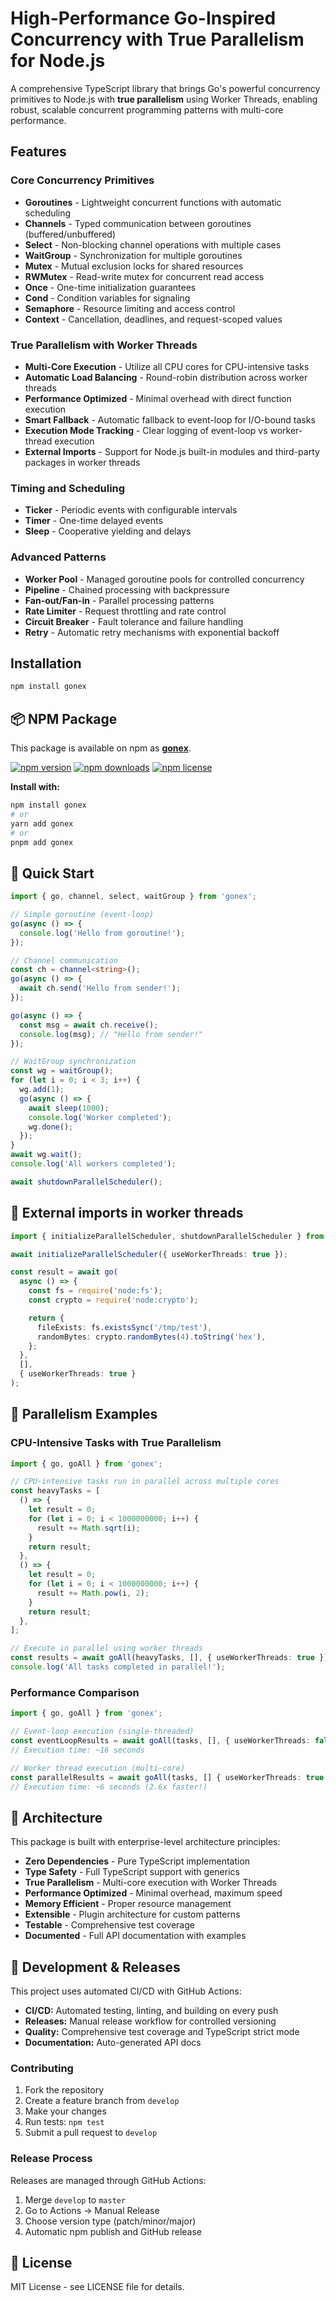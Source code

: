 # High-Performance Go-Inspired Concurrency with True Parallelism for Node.js

A comprehensive TypeScript library that brings Go's powerful concurrency primitives to Node.js with **true parallelism** using Worker Threads, enabling robust, scalable concurrent programming patterns with multi-core performance.

## Features

### Core Concurrency Primitives

- **Goroutines** - Lightweight concurrent functions with automatic scheduling
- **Channels** - Typed communication between goroutines (buffered/unbuffered)
- **Select** - Non-blocking channel operations with multiple cases
- **WaitGroup** - Synchronization for multiple goroutines
- **Mutex** - Mutual exclusion locks for shared resources
- **RWMutex** - Read-write mutex for concurrent read access
- **Once** - One-time initialization guarantees
- **Cond** - Condition variables for signaling
- **Semaphore** - Resource limiting and access control
- **Context** - Cancellation, deadlines, and request-scoped values

### True Parallelism with Worker Threads

- **Multi-Core Execution** - Utilize all CPU cores for CPU-intensive tasks
- **Automatic Load Balancing** - Round-robin distribution across worker threads
- **Performance Optimized** - Minimal overhead with direct function execution
- **Smart Fallback** - Automatic fallback to event-loop for I/O-bound tasks
- **Execution Mode Tracking** - Clear logging of event-loop vs worker-thread execution
- **External Imports** - Support for Node.js built-in modules and third-party packages in worker threads

### Timing and Scheduling

- **Ticker** - Periodic events with configurable intervals
- **Timer** - One-time delayed events
- **Sleep** - Cooperative yielding and delays

### Advanced Patterns

- **Worker Pool** - Managed goroutine pools for controlled concurrency
- **Pipeline** - Chained processing with backpressure
- **Fan-out/Fan-in** - Parallel processing patterns
- **Rate Limiter** - Request throttling and rate control
- **Circuit Breaker** - Fault tolerance and failure handling
- **Retry** - Automatic retry mechanisms with exponential backoff

## Installation

```bash
npm install gonex
```

## 📦 NPM Package

This package is available on npm as [**gonex**](https://www.npmjs.com/package/gonex).

[![npm version](https://img.shields.io/npm/v/gonex.svg)](https://www.npmjs.com/package/gonex)
[![npm downloads](https://img.shields.io/npm/dm/gonex.svg)](https://www.npmjs.com/package/gonex)
[![npm license](https://img.shields.io/npm/l/gonex.svg)](https://www.npmjs.com/package/gonex)

**Install with:**

```bash
npm install gonex
# or
yarn add gonex
# or
pnpm add gonex
```

## 🚀 Quick Start

```typescript
import { go, channel, select, waitGroup } from 'gonex';

// Simple goroutine (event-loop)
go(async () => {
  console.log('Hello from goroutine!');
});

// Channel communication
const ch = channel<string>();
go(async () => {
  await ch.send('Hello from sender!');
});

go(async () => {
  const msg = await ch.receive();
  console.log(msg); // "Hello from sender!"
});

// WaitGroup synchronization
const wg = waitGroup();
for (let i = 0; i < 3; i++) {
  wg.add(1);
  go(async () => {
    await sleep(1000);
    console.log('Worker completed');
    wg.done();
  });
}
await wg.wait();
console.log('All workers completed');

await shutdownParallelScheduler();
```

## 🚀 External imports in worker threads

```typescript
import { initializeParallelScheduler, shutdownParallelScheduler } from 'gonex';

await initializeParallelScheduler({ useWorkerThreads: true });

const result = await go(
  async () => {
    const fs = require('node:fs');
    const crypto = require('node:crypto');

    return {
      fileExists: fs.existsSync('/tmp/test'),
      randomBytes: crypto.randomBytes(4).toString('hex'),
    };
  },
  [],
  { useWorkerThreads: true }
);
```

## 🚀 Parallelism Examples

### CPU-Intensive Tasks with True Parallelism

```typescript
import { go, goAll } from 'gonex';

// CPU-intensive tasks run in parallel across multiple cores
const heavyTasks = [
  () => {
    let result = 0;
    for (let i = 0; i < 1000000000; i++) {
      result += Math.sqrt(i);
    }
    return result;
  },
  () => {
    let result = 0;
    for (let i = 0; i < 1000000000; i++) {
      result += Math.pow(i, 2);
    }
    return result;
  },
];

// Execute in parallel using worker threads
const results = await goAll(heavyTasks, [], { useWorkerThreads: true });
console.log('All tasks completed in parallel!');
```

### Performance Comparison

```typescript
import { go, goAll } from 'gonex';

// Event-loop execution (single-threaded)
const eventLoopResults = await goAll(tasks, [], { useWorkerThreads: false });
// Execution time: ~16 seconds

// Worker thread execution (multi-core)
const parallelResults = await goAll(tasks, [] { useWorkerThreads: true });
// Execution time: ~6 seconds (2.6x faster!)
```

## 🚀 Architecture

This package is built with enterprise-level architecture principles:

- **Zero Dependencies** - Pure TypeScript implementation
- **Type Safety** - Full TypeScript support with generics
- **True Parallelism** - Multi-core execution with Worker Threads
- **Performance Optimized** - Minimal overhead, maximum speed
- **Memory Efficient** - Proper resource management
- **Extensible** - Plugin architecture for custom patterns
- **Testable** - Comprehensive test coverage
- **Documented** - Full API documentation with examples

## 🚀 Development & Releases

This project uses automated CI/CD with GitHub Actions:

- **CI/CD:** Automated testing, linting, and building on every push
- **Releases:** Manual release workflow for controlled versioning
- **Quality:** Comprehensive test coverage and TypeScript strict mode
- **Documentation:** Auto-generated API docs

### Contributing

1. Fork the repository
2. Create a feature branch from `develop`
3. Make your changes
4. Run tests: `npm test`
5. Submit a pull request to `develop`

### Release Process

Releases are managed through GitHub Actions:

1. Merge `develop` to `master`
2. Go to Actions → Manual Release
3. Choose version type (patch/minor/major)
4. Automatic npm publish and GitHub release

## 📄 License

MIT License - see LICENSE file for details.
